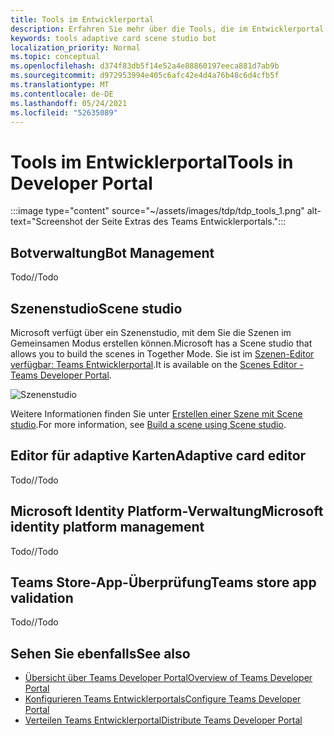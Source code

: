 ```yaml
---
title: Tools im Entwicklerportal
description: Erfahren Sie mehr über die Tools, die im Entwicklerportal verfügbar sind.
keywords: tools adaptive card scene studio bot
localization_priority: Normal
ms.topic: conceptual
ms.openlocfilehash: d374f83db5f14e52a4e88860197eeca881d7ab9b
ms.sourcegitcommit: d972953994e405c6afc42e4d4a76b48c6d4cfb5f
ms.translationtype: MT
ms.contentlocale: de-DE
ms.lasthandoff: 05/24/2021
ms.locfileid: "52635089"
---
```

# <a name="tools-in-developer-portal"></a><span data-ttu-id="5807c-104">Tools im Entwicklerportal</span><span class="sxs-lookup"><span data-stu-id="5807c-104">Tools in Developer Portal</span></span>

:::image type="content" source="~/assets/images/tdp/tdp_tools_1.png" alt-text="Screenshot der Seite Extras des Teams Entwicklerportals.":::

## <a name="bot-management"></a><span data-ttu-id="5807c-106">Botverwaltung</span><span class="sxs-lookup"><span data-stu-id="5807c-106">Bot Management</span></span>

<span data-ttu-id="5807c-107">Todo</span><span class="sxs-lookup"><span data-stu-id="5807c-107">//Todo</span></span>

## <a name="scene-studio"></a><span data-ttu-id="5807c-108">Szenenstudio</span><span class="sxs-lookup"><span data-stu-id="5807c-108">Scene studio</span></span>

<span data-ttu-id="5807c-109">Microsoft verfügt über ein Szenenstudio, mit dem Sie die Szenen im Gemeinsamen Modus erstellen können.</span><span class="sxs-lookup"><span data-stu-id="5807c-109">Microsoft has a Scene studio that allows you to build the scenes in Together Mode.</span></span> <span data-ttu-id="5807c-110">Sie ist im [Szenen-Editor verfügbar: Teams Entwicklerportal](https://dev.teams.microsoft.com/scenes).</span><span class="sxs-lookup"><span data-stu-id="5807c-110">It is available on the [Scenes Editor - Teams Developer Portal](https://dev.teams.microsoft.com/scenes).</span></span>

![Szenenstudio](~/assets/images/apps-in-meetings/scene-design-studio.png)

<span data-ttu-id="5807c-112">Weitere Informationen finden Sie unter [Erstellen einer Szene mit Scene studio](../apps-in-teams-meetings/teams-together-mode.md#build-a-scene-using-the-scene-studio).</span><span class="sxs-lookup"><span data-stu-id="5807c-112">For more information, see [Build a scene using Scene studio](../apps-in-teams-meetings/teams-together-mode.md#build-a-scene-using-the-scene-studio).</span></span>

## <a name="adaptive-card-editor"></a><span data-ttu-id="5807c-113">Editor für adaptive Karten</span><span class="sxs-lookup"><span data-stu-id="5807c-113">Adaptive card editor</span></span>

<span data-ttu-id="5807c-114">Todo</span><span class="sxs-lookup"><span data-stu-id="5807c-114">//Todo</span></span>

## <a name="microsoft-identity-platform-management"></a><span data-ttu-id="5807c-115">Microsoft Identity Platform-Verwaltung</span><span class="sxs-lookup"><span data-stu-id="5807c-115">Microsoft identity platform management</span></span>

<span data-ttu-id="5807c-116">Todo</span><span class="sxs-lookup"><span data-stu-id="5807c-116">//Todo</span></span>

## <a name="teams-store-app-validation"></a><span data-ttu-id="5807c-117">Teams Store-App-Überprüfung</span><span class="sxs-lookup"><span data-stu-id="5807c-117">Teams store app validation</span></span>

<span data-ttu-id="5807c-118">Todo</span><span class="sxs-lookup"><span data-stu-id="5807c-118">//Todo</span></span>

## <a name="see-also"></a><span data-ttu-id="5807c-119">Sehen Sie ebenfalls</span><span class="sxs-lookup"><span data-stu-id="5807c-119">See also</span></span>

* [<span data-ttu-id="5807c-120">Übersicht über Teams Developer Portal</span><span class="sxs-lookup"><span data-stu-id="5807c-120">Overview of Teams Developer Portal</span></span>](~/concepts/build-and-test/teams-developer-portal.md)
* [<span data-ttu-id="5807c-121">Konfigurieren Teams Entwicklerportals</span><span class="sxs-lookup"><span data-stu-id="5807c-121">Configure Teams Developer Portal</span></span>](~/concepts/tdp-configuration.md)
* [<span data-ttu-id="5807c-122">Verteilen Teams Entwicklerportal</span><span class="sxs-lookup"><span data-stu-id="5807c-122">Distribute Teams Developer Portal</span></span>](~/concepts/tdp-distribute.md)